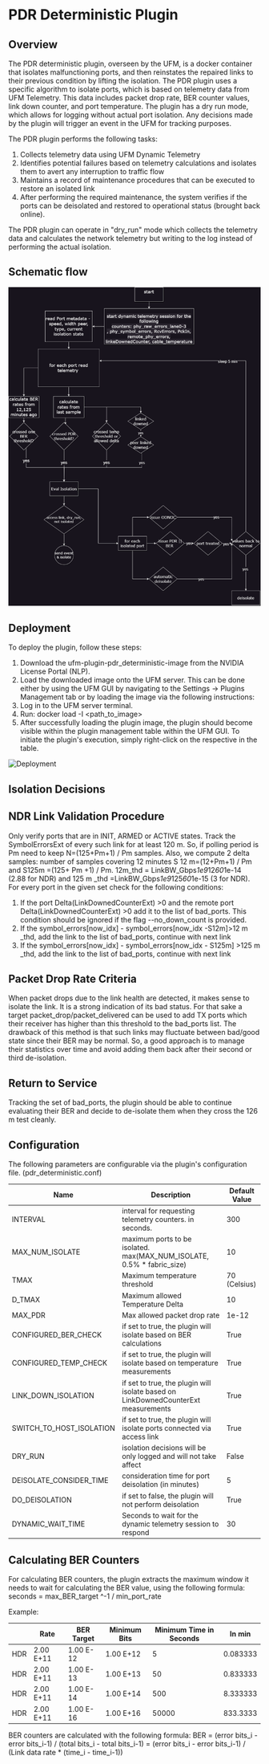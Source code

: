 # PDR Deterministic Plugin

## Overview

The PDR deterministic plugin, overseen by the UFM, is a docker container that isolates malfunctioning ports, and then reinstates the repaired links to their previous condition by lifting the isolation. The PDR plugin uses a specific algorithm to isolate ports, which is based on telemetry data from UFM Telemetry. This data includes packet drop rate, BER counter values, link down counter, and port temperature. The plugin has a dry run mode, which allows for logging without actual port isolation. Any decisions made by the plugin will trigger an event in the UFM for tracking purposes.

The PDR plugin performs the following tasks:

1. Collects telemetry data using UFM Dynamic Telemetry
2. Identifies potential failures based on telemetry calculations and isolates them to avert any interruption to traffic flow
3. Maintains a record of maintenance procedures that can be executed to restore an isolated link
4. After performing the required maintenance, the system verifies if the ports can be deisolated and restored to operational status (brought back online).

The PDR plugin can operate in "dry_run" mode which collects the telemetry data and calculates the network telemetry but writing to the log instead of performing the actual isolation.

## Schematic flow

![A flow chart describing the plugin's work](./pdr_flow_chart.png)

## Deployment

To deploy the plugin, follow these steps:

1. Download the ufm-plugin-pdr_deterministic-image from the NVIDIA License Portal (NLP).
2. Load the downloaded image onto the UFM server. This can be done either by using the UFM GUI by navigating to the Settings -> Plugins Management tab or by loading the image via the following instructions:
3. Log in to the UFM server terminal.
4. Run: docker load -I <path_to_image>
5. After successfully loading the plugin image, the plugin should become visible within the plugin management table within the UFM GUI. To initiate the plugin's execution, simply right-click on the respective in the table.

![Deployment](https://cdn.mathpix.com/cropped/2024_01_29_802fbbaa23e5087d785dg-3.jpg?height=447&width=1578&top_left_y=1090&top_left_x=362)

## Isolation Decisions

## NDR Link Validation Procedure

Only verify ports that are in INIT, ARMED or ACTIVE states. Track the SymbolErrorsExt of every such link for at least 120 m. So, if polling period is Pm need to keep N=(125+Pm+1) / Pm samples. Also, we compute 2 delta samples: number of samples covering 12 minutes S 12 m=(12+Pm+1) / Pm and S125m =(125+ Pm +1) / Pm. 12m_thd = LinkBW_Gbps*1e9*12*60*1e-14 (2.88 for NDR) and 125 m _thd =LinkBW_Gbps*1e9*125*60*1e-15 (3 for NDR). For every port in the given set check for the following conditions:

1. If the port Delta(LinkDownedCounterExt) >0 and the remote port Delta(LinkDownedCounterExt) >0 add it to the list of bad_ports. This condition should be ignored if the flag --no_down_count is provided.
2. If the symbol_errors[now_idx] - symbol_errors[now_idx -S12m]>12 m _thd, add the link to the list of bad_ports, continue with next link
3. If the symbol_errors[now_idx] - symbol_errors[now_idx - S125m] >125 m _thd, add the link to the list of bad_ports, continue with next link

## Packet Drop Rate Criteria

When packet drops due to the link health are detected, it makes sense to isolate the link. It is a strong indication of its bad status. For that sake a target packet_drop/packet_delivered can be used to add TX ports which their receiver has higher than this threshold to the bad_ports list. The drawback of this method is that such links may fluctuate between bad/good state since their BER may be normal. So, a good approach is to manage their statistics over time and avoid adding them back after their second or third de-isolation.

## Return to Service

Tracking the set of bad_ports, the plugin should be able to continue evaluating their BER and decide to de-isolate them when they cross the 126 m test cleanly.

## Configuration

The following parameters are configurable via the plugin's configuration file. (pdr_deterministic.conf)

| Name | Description | Default Value |
| --- | --- | --- |
| INTERVAL | interval for requesting telemetry counters. in seconds. | 300 |
| MAX_NUM_ISOLATE | maximum ports to be isolated. max(MAX_NUM_ISOLATE, 0.5% * fabric_size) | 10 |
| TMAX | Maximum temperature threshold | 70 (Celsius) |
| D_TMAX | Maximum allowed Temperature Delta | 10 |
| MAX_PDR | Max allowed packet drop rate | 1e-12 |
| CONFIGURED_BER_CHECK | if set to true, the plugin will isolate based on BER calculations | True |
| CONFIGURED_TEMP_CHECK | if set to true, the plugin will isolate based on temperature measurements | True |
| LINK_DOWN_ISOLATION | if set to true, the plugin will isolate based on LinkDownedCounterExt measurements | True |
| SWITCH_TO_HOST_ISOLATION | if set to true, the plugin will isolate ports connected via access link | True |
| DRY_RUN | isolation decisions will be only logged and will not take affect | False |
| DEISOLATE_CONSIDER_TIME | consideration time for port deisolation (in minutes) | 5 |
| DO_DEISOLATION | if set to false, the plugin will not perform deisolation | True |
| DYNAMIC_WAIT_TIME | Seconds to wait for the dynamic telemetry session to respond | 30 |

## Calculating BER Counters

For calculating BER counters, the plugin extracts the maximum window it needs to wait for calculating the BER value, using the following formula: seconds = max_BER_target ^-1 / min_port_rate

Example:

| | Rate | BER Target | Minimum Bits | Minimum Time in Seconds | In min |
| --- | --- | --- | --- | --- | --- |
| HDR | 2.00 E+11 | 1.00 E-12 | 1.00 E+12 | 5 | 0.083333 |
| HDR | 2.00 E+11 | 1.00 E-13 | 1.00 E+13 | 50 | 0.833333 |
| HDR | 2.00 E+11 | 1.00 E-14 | 1.00 E+14 | 500 | 8.333333 |
| HDR | 2.00 E+11 | 1.00 E-16 | 1.00 E+16 | 50000 | 833.3333 |

BER counters are calculated with the following formula: BER = (error bits_i - error bits_i-1) / (total bits_i - total bits_i-1) = (error bits_i - error bits_i-1) / (Link data rate * (time_i - time_i-1))